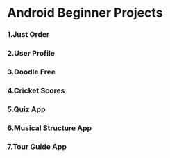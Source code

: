 # Android Beginner Projects

### 1.Just Order
### 2.User Profile
### 3.Doodle Free
### 4.Cricket Scores
### 5.Quiz App
### 6.Musical Structure App
### 7.Tour Guide App
